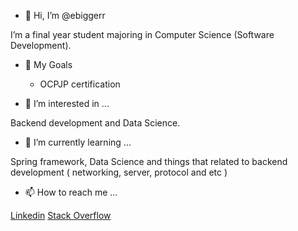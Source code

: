 - 👋 Hi, I’m @ebiggerr

I’m a final year student majoring in Computer Science (Software Development).

- 👀 My Goals
  - OCPJP certification

- 👀 I’m interested in ...

Backend development and Data Science.

- 🌱 I’m currently learning ...

Spring framework, Data Science and things that related to backend development ( networking, server, protocol and etc )

- 📫 How to reach me ...

[Linkedin](https://www.linkedin.com/in/alexious-yong)
[Stack Overflow](https://stackoverflow.com/users/16341734/ebiggerr)

<!---
ebiggerr/ebiggerr is a ✨ special ✨ repository because its `README.md` (this file) appears on your GitHub profile.
You can click the Preview link to take a look at your changes.
--->

